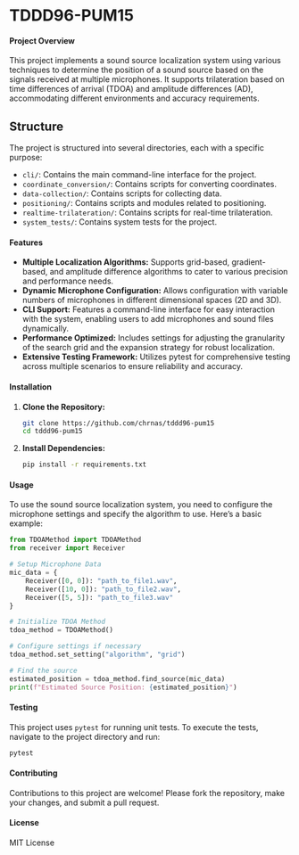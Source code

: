 # TDDD96-PUM15


#### Project Overview


This project implements a sound source localization system using various techniques to determine the position of a sound source based on the signals received at multiple microphones. It supports trilateration based on time differences of arrival (TDOA) and amplitude differences (AD), accommodating different environments and accuracy requirements.

## Structure

The project is structured into several directories, each with a specific purpose:

- `cli/`: Contains the main command-line interface for the project.
- `coordinate_conversion/`: Contains scripts for converting coordinates.
- `data-collection/`: Contains scripts for collecting data.
- `positioning/`: Contains scripts and modules related to positioning.
- `realtime-trilateration/`: Contains scripts for real-time trilateration.
- `system_tests/`: Contains system tests for the project.

#### Features
- **Multiple Localization Algorithms:** Supports grid-based, gradient-based, and amplitude difference algorithms to cater to various precision and performance needs.
- **Dynamic Microphone Configuration:** Allows configuration with variable numbers of microphones in different dimensional spaces (2D and 3D).
- **CLI Support:** Features a command-line interface for easy interaction with the system, enabling users to add microphones and sound files dynamically.
- **Performance Optimized:** Includes settings for adjusting the granularity of the search grid and the expansion strategy for robust localization.
- **Extensive Testing Framework:** Utilizes pytest for comprehensive testing across multiple scenarios to ensure reliability and accuracy.


#### Installation
1. **Clone the Repository:**
   ```bash
   git clone https://github.com/chrnas/tddd96-pum15
   cd tddd96-pum15
   ```
2. **Install Dependencies:**
   ```bash
   pip install -r requirements.txt
   ```

#### Usage
To use the sound source localization system, you need to configure the microphone settings and specify the algorithm to use. Here’s a basic example:

```python
from TDOAMethod import TDOAMethod
from receiver import Receiver

# Setup Microphone Data
mic_data = {
    Receiver([0, 0]): "path_to_file1.wav",
    Receiver([10, 0]): "path_to_file2.wav",
    Receiver([5, 5]): "path_to_file3.wav"
}

# Initialize TDOA Method
tdoa_method = TDOAMethod()

# Configure settings if necessary
tdoa_method.set_setting("algorithm", "grid")

# Find the source
estimated_position = tdoa_method.find_source(mic_data)
print(f"Estimated Source Position: {estimated_position}")
```

#### Testing
This project uses `pytest` for running unit tests. To execute the tests, navigate to the project directory and run:

```bash
pytest
```

#### Contributing
Contributions to this project are welcome! Please fork the repository, make your changes, and submit a pull request. 

#### License
MIT License 
